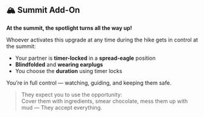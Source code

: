## 🏔️ Summit Add-On
**At the summit, the spotlight turns all the way up!**

Whoever activates this upgrade at any time during the hike gets in control at the summit:

- Your partner is **timer-locked** in a **spread-eagle** position
- **Blindfolded** and **wearing earplugs**
- You choose the **duration** using timer locks

You’re in full control — watching, guiding, and keeping them safe.

> They expect you to use the opportunity:  
> Cover them with ingredients, smear chocolate, mess them up with mud — They accept everything.
